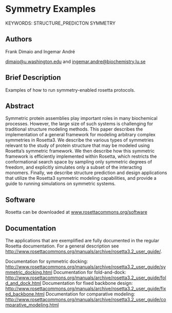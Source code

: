 # Symmetry Examples
KEYWORDS: STRUCTURE_PREDICTON SYMMETRY
## Authors
Frank Dimaio and Ingemar André

dimaio@u.washington.edu and ingemar.andre@biochemistry.lu.se

## Brief Description
Examples of how to run symmetry-enabled rosetta protocols.

## Abstract

Symmetric protein assemblies play important roles in many biochemical processes. However, the large size of such systems is challenging for traditional structure modeling methods. This paper describes the implementation of a general framework for modeling arbitrary complex symmetries in Rosetta3.  We describe the various types of symmetries relevant to the study of protein structure that may be modeled using Rosetta’s symmetric framework.  We then describe how this symmetric framework is efficiently implemented within Rosetta, which restricts the conformational search space by sampling only symmetric degrees of freedom, and explicitly simulates only a subset of the interacting monomers.  Finally, we describe structure prediction and design applications that utilize the Rosetta3 symmetric modeling capabilities, and provide a guide to running simulations on symmetric systems.

## Software

Rosetta can be downloaded at www.rosettacommons.org/software

## Documentation

The applications that are exemplified are fully documented in the regular Rosetta documentation. For a general description see http://www.rosettacommons.org/manuals/archive/rosetta3.2_user_guide/.

Documentation for symmetric docking: http://www.rosettacommons.org/manuals/archive/rosetta3.2_user_guide/symmetric_docking.html
Documentation for fold-and-dock: http://www.rosettacommons.org/manuals/archive/rosetta3.2_user_guide/fold_and_dock.html
Documentation for fixed backbone design: http://www.rosettacommons.org/manuals/archive/rosetta3.2_user_guide/fixed_backbone.html
Documentation for comparative modeling: http://www.rosettacommons.org/manuals/archive/rosetta3.2_user_guide/comparative_modeling.html
